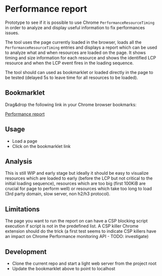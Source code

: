 # Performance report

Prototype to see if it is possible to use Chrome `PerformanceResourceTiming` in order to analyze and display useful information to fix performances issues.

The tool uses the page currently loaded in the browser, loads all the `PerformanceResourceTiming` entries and displays a report which can be used to analyze what and when resources are loaded on the page. It shows timing and size information for each resource and shows the identified LCP resource and when the LCP event fires in the loading sequence.

The tool should can used as bookmarklet or loaded directly in the page to be tested (delayed 5s to leave time for all resources to be loaded).

## Bookmarklet

Drag&drop the following link in your Chrome browser bookmarks:

<a href="javascript:(() => %7Bconst s=document.createElement('script');s.id='hlx-report';s.src='https://main--hlxplayground--kptdobe.hlx.live/tools/report/report.js';if(document.getElementById('hlx-report'))%7Bdocument.getElementById('hlx-report').replaceWith(s);%7D else %7Bdocument.head.append(s);%7D%7D)();">Performance report</a>

## Usage

- Load a page
- Click on the bookmarklet link

## Analysis

This is still WIP and early stage but ideally it should be easy to visualize resources which are loaded to early (before the LCP but not critical to the initial loading sequence), resources which are too big (first 100KiB are crucial for page to perform well) or resources which take too long to load (3rd party domain, slow server, non h2/h3 protocol).

## Limitations

The page you want to run the report on can have a CSP blocking script execution if script is not in the predefined list. A CSP killer Chrome extension should do the trick (a first test seems to indicate CSP killers have an impact on Chrome Performance monitoring API - TODO: investigate)

## Development

- Clone the current repo and start a light web server from the project root
- Update the bookmarklet above to point to localhost